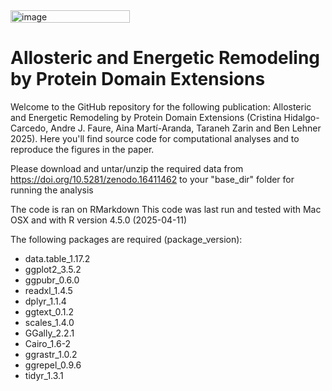 <img width="191" height="20" alt="image" src="https://github.com/user-attachments/assets/5a0514b7-3586-44f6-970a-9ced3e5928f1" />

# Allosteric and Energetic Remodeling by Protein Domain Extensions
Welcome to the GitHub repository for the following publication: Allosteric and Energetic Remodeling by Protein Domain Extensions (Cristina Hidalgo-Carcedo, Andre J. Faure, Aina Martí-Aranda, Taraneh Zarin and Ben Lehner 2025).
Here you'll find source code for computational analyses and to reproduce the figures in the paper.

Please download and untar/unzip the required data from https://doi.org/10.5281/zenodo.16411462 to your "base_dir" folder for running the analysis

The code is ran on RMarkdown
This code was last run and  tested with Mac OSX and with R version 4.5.0 (2025-04-11)

The following packages are required (package_version):
- data.table_1.17.2
- ggplot2_3.5.2
- ggpubr_0.6.0
- readxl_1.4.5
- dplyr_1.1.4 
- ggtext_0.1.2
- scales_1.4.0
- GGally_2.2.1
- Cairo_1.6-2
- ggrastr_1.0.2
- ggrepel_0.9.6
- tidyr_1.3.1

